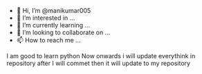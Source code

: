 - 👋 Hi, I’m @manikumar005
- 👀 I’m interested in ...
- 🌱 I’m currently learning ...
- 💞️ I’m looking to collaborate on ...
- 📫 How to reach me ...

<!---
manikumar005/manikumar005 is a ✨ special ✨ repository because its `README.md` (this file) appears on your GitHub profile.
You can click the Preview link to take a look at your changes.
-->
I am good to learn python Now onwards i will update everythink in repository after I will commet then it will update to my repository

